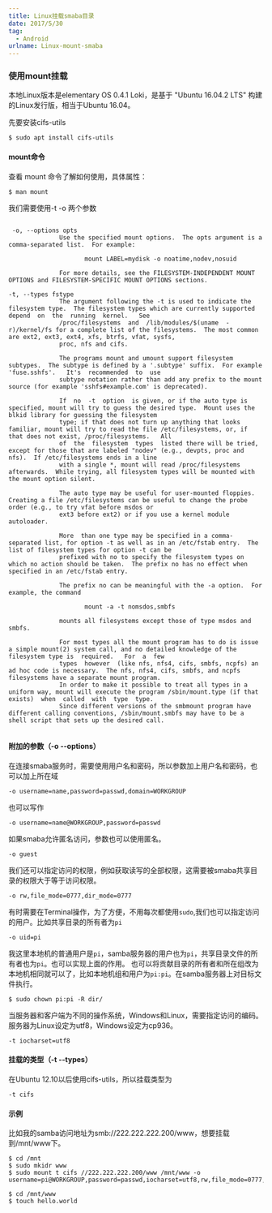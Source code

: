 ```yaml
---
title: Linux挂载smaba目录
date: 2017/5/30
tag:
  - Android
urlname: Linux-mount-smaba
---
```



### 使用mount挂载

本地Linux版本是elementary OS 0.4.1 Loki，是基于 "Ubuntu 16.04.2 LTS" 构建的Linux发行版，相当于Ubuntu 16.04。

先要安装cifs-utils
```shell
$ sudo apt install cifs-utils
```

#### mount命令

查看 mount 命令了解如何使用，具体属性：
```shell
$ man mount
```

我们需要使用-t -o 两个参数
```

 -o, --options opts
              Use the specified mount options.  The opts argument is a comma-separated list.  For example:

                     mount LABEL=mydisk -o noatime,nodev,nosuid

              For more details, see the FILESYSTEM-INDEPENDENT MOUNT OPTIONS and FILESYSTEM-SPECIFIC MOUNT OPTIONS sections.

-t, --types fstype
              The argument following the -t is used to indicate the filesystem type.  The filesystem types which are currently supported  depend  on  the  running  kernel.   See
              /proc/filesystems  and  /lib/modules/$(uname  -r)/kernel/fs for a complete list of the filesystems.  The most common are ext2, ext3, ext4, xfs, btrfs, vfat, sysfs,
              proc, nfs and cifs.

              The programs mount and umount support filesystem subtypes.  The subtype is defined by a '.subtype' suffix.  For example  'fuse.sshfs'.   It's  recommended  to  use
              subtype notation rather than add any prefix to the mount source (for example 'sshfs#example.com' is deprecated).

              If  no  -t  option  is given, or if the auto type is specified, mount will try to guess the desired type.  Mount uses the blkid library for guessing the filesystem
              type; if that does not turn up anything that looks familiar, mount will try to read the file /etc/filesystems, or, if that does not exist, /proc/filesystems.   All
              of  the  filesystem  types  listed there will be tried, except for those that are labeled "nodev" (e.g., devpts, proc and nfs).  If /etc/filesystems ends in a line
              with a single *, mount will read /proc/filesystems afterwards.  While trying, all filesystem types will be mounted with the mount option silent.

              The auto type may be useful for user-mounted floppies.  Creating a file /etc/filesystems can be useful to change the probe order (e.g., to try vfat before msdos or
              ext3 before ext2) or if you use a kernel module autoloader.

              More  than one type may be specified in a comma-separated list, for option -t as well as in an /etc/fstab entry.  The list of filesystem types for option -t can be
              prefixed with no to specify the filesystem types on which no action should be taken.  The prefix no has no effect when specified in an /etc/fstab entry.

              The prefix no can be meaningful with the -a option.  For example, the command

                     mount -a -t nomsdos,smbfs

              mounts all filesystems except those of type msdos and smbfs.

              For most types all the mount program has to do is issue a simple mount(2) system call, and no detailed knowledge of the filesystem type is  required.   For  a  few
              types  however  (like nfs, nfs4, cifs, smbfs, ncpfs) an ad hoc code is necessary.  The nfs, nfs4, cifs, smbfs, and ncpfs filesystems have a separate mount program.
              In order to make it possible to treat all types in a uniform way, mount will execute the program /sbin/mount.type (if that exists)  when  called  with  type  type.
              Since different versions of the smbmount program have different calling conventions, /sbin/mount.smbfs may have to be a shell script that sets up the desired call.


```

#### 附加的参数（-o --options）

在连接smaba服务时，需要使用用户名和密码，所以参数加上用户名和密码，也可以加上所在域
```
-o username=name,password=passwd,domain=WORKGROUP
```
也可以写作
```
-o username=name@WORKGROUP,password=passwd
```
如果smaba允许匿名访问，参数也可以使用匿名。
```
-o guest
```
我们还可以指定访问的权限，例如获取读写的全部权限，这需要被smaba共享目录的权限大于等于访问权限。
```
-o rw,file_mode=0777,dir_mode=0777
```
有时需要在Terminal操作，为了方便，不用每次都使用`sudo`,我们也可以指定访问的用户。比如共享目录的所有者为`pi`
```
-o uid=pi
```
我这里本地机的普通用户是`pi`，samba服务器的用户也为`pi`，共享目录文件的所有者也为`pi`。也可以实现上面的作用。
也可以将贡献目录的所有者和所在组改为本地机相同就可以了，比如本地机组和用户为`pi:pi`。在samba服务器上对目标文件执行。
```shell
$ sudo chown pi:pi -R dir/
```
当服务器和客户端为不同的操作系统，Windows和Linux，需要指定访问的编码。服务器为Linux设定为utf8，Windows设定为cp936。
```
-t iocharset=utf8
```

#### 挂载的类型（-t --types）

在Ubuntu 12.10以后使用cifs-utils，所以挂载类型为
```
-t cifs
```

#### 示例

比如我的samba访问地址为smb://222.222.222.200/www，想要挂载到/mnt/www下。

```shell
$ cd /mnt
$ sudo mkidr www
$ sudo mount t cifs //222.222.222.200/www /mnt/www -o username=pi@WORKGROUP,password=passwd,iocharset=utf8,rw,file_mode=0777,dir_mode=0777,uid=pi

$ cd /mnt/www
$ touch hello.world
```